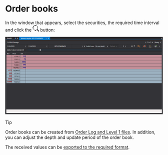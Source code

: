 # Order books

In the window that appears, select the securities, the required time interval and click the ![hydra find](../../../../images/hydra_find.png) button:

![hydra export depth](../../../../images/hydra_export_depth.png)

> [!TIP]
> Order books can be created from [Order Log and Level 1 files](../any_market_data_types.md). In addition, you can adjust the depth and update period of the order book.

The received values can be [exported to the required format](../export_data.md).
